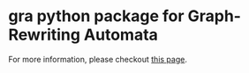 # gra python package for Graph-Rewriting Automata
For more information, please checkout [this page](https://paulcousin.github.io/graph-rewriting-automata).
